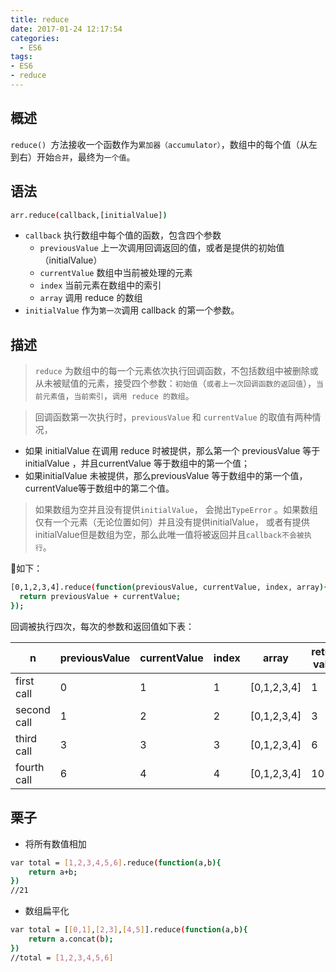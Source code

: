 ```yaml
---
title: reduce
date: 2017-01-24 12:17:54
categories:
  - ES6
tags:
- ES6
- reduce
---
```

## 概述
`reduce() `方法接收一个函数作为`累加器（accumulator）`，数组中的每个值（从左到右）开始`合并`，最终为`一个值`。
## 语法
```bash
arr.reduce(callback,[initialValue])
```
- `callback`
执行数组中每个值的函数，包含四个参数
  - `previousValue`
上一次调用回调返回的值，或者是提供的初始值（initialValue）
  - `currentValue`
数组中当前被处理的元素
  - `index`
当前元素在数组中的索引
  - `array`
调用 reduce 的数组
- `initialValue`
作为`第一次`调用 callback 的第一个参数。

## 描述
> `reduce` 为数组中的每一个元素依次执行回调函数，不包括数组中被删除或从未被赋值的元素，接受四个参数：`初始值`（`或者上一次回调函数的返回值`），`当前元素值`，`当前索引`，`调用 reduce 的数组`。

> 回调函数第一次执行时，`previousValue` 和 `currentValue` 的取值有两种情况，
- 如果 initialValue 在调用 reduce 时被提供，那么第一个 previousValue 等于 initialValue ，并且currentValue 等于数组中的第一个值；
- 如果initialValue 未被提供，那么previousValue 等于数组中的第一个值，currentValue等于数组中的第二个值。

> 如果数组为空并且没有提供`initialValue`， 会抛出`TypeError` 。如果数组仅有一个元素（无论位置如何）并且没有提供initialValue， 或者有提供initialValue但是数组为空，那么此唯一值将被返回并且`callback不会被执行`。

🌰如下：

```bash
[0,1,2,3,4].reduce(function(previousValue, currentValue, index, array){
  return previousValue + currentValue;
});
```
回调被执行四次，每次的参数和返回值如下表：


  n| previousValue|currentValue|index|array|return value
---|---|---|---|---|---|
first call|0|	1|	1|	[0,1,2,3,4]|	1
second call|1|	2|	2|	[0,1,2,3,4]|	3
third call|3|	3|	3|	[0,1,2,3,4]	|6
fourth call|6|	4|	4	|[0,1,2,3,4]|	10

## 栗子
- 将所有数值相加
```bash
var total = [1,2,3,4,5,6].reduce(function(a,b){
    return a+b;
})
//21
```
- 数组扁平化
```bash
var total = [[0,1],[2,3],[4,5]].reduce(function(a,b){
    return a.concat(b);
})
//total = [1,2,3,4,5,6]
```